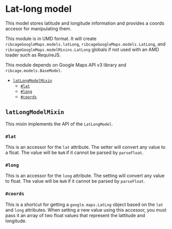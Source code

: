 # Lat-long model <a name="lat-long-model"></a>

This model stores latitude and longitude information and provides a coords
accesor for manipulating them.

This module is in UMD format. It will create
`ribcageGoogleMaps.models.latLong`, `ribcageGoogleMaps.models.LatLong`, and
`ribcageGoogleMaps.modelMixins.LatLong` globals if not used with an AMD loader
such as RequireJS.

This module depends on Google Maps API v3 library and
`ribcage.models.BaseModel`.

 + [`latLongModelMixin`](#latlongmodelmixin)
   - [`#lat`](#lat)
   - [`#long`](#long)
   - [`#coords`](#coords)


## `latLongModelMixin` <a name="latlongmodelmixin"></a>

This mixin implements the API of the `LatLongModel`.

### `#lat` <a name="lat"></a>

This is an accessor for the `lat` attribute. The setter will convert any value
to a float. The value will be `NaN` if it cannot be parsed by `parseFloat`.

### `#long` <a name="long"></a>

This is an accessor for the `long` attribute. The setting will convert any
value to float. The value will be `NaN` if it cannot be parsed by `parseFloat`.

### `#coords` <a name="coords"></a>

This is a shortcut for getting a `google.maps.LatLng` object based on the `lat`
and `long` attributes. When setting a new value using this accessor, you must
pass it an array of two float values that represent the lattitude and
longitude.